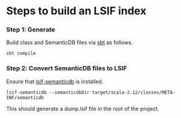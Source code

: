 # Steps to build an LSIF index

### Step 1: Generate 

Build class and SemanticDB files via [sbt](https://www.scala-sbt.org/) as follows.

```
sbt compile
```

### Step 2: Convert SemanticDB files to LSIF

Ensure that [lsif-semanticdb](https://github.com/sourcegraph/lsif-semanticdb) is installed.

```
lsif-semanticdb --semanticdbDir target/scala-2.12/classes/META-INF/semanticdb
```

This should generate a dump.lsif file in the root of the project.
